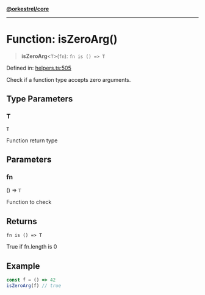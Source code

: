 [**@orkestrel/core**](../index.md)

***

# Function: isZeroArg()

> **isZeroArg**\<`T`\>(`fn`): `fn is () => T`

Defined in: [helpers.ts:505](https://github.com/orkestrel/core/blob/240d6e1612057b96fd3fc03e1415fe3917a0f212/src/helpers.ts#L505)

Check if a function type accepts zero arguments.

## Type Parameters

### T

`T`

Function return type

## Parameters

### fn

() => `T`

Function to check

## Returns

`fn is () => T`

True if fn.length is 0

## Example

```ts
const f = () => 42
isZeroArg(f) // true
```
